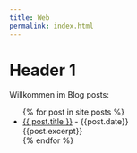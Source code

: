 ```yaml
---
title: Web
permalink: index.html
---
```

# Header 1
Willkommen im Blog
posts:
<ul>
  {% for post in site.posts %}
    <li>
      <a href="{{ post.url }}">{{ post.title }}</a> - {{post.date}}<br />
      {{post.excerpt}}
    </li>
  {% endfor %}
</ul>
